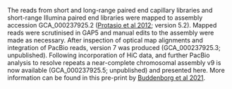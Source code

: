 [//]: # (Created by ./bin/manage_files.pl from ./species/Schistosoma_mansoni/PRJEA36577/Schistosoma_mansoni_PRJEA36577.assembly.html on Thu Jun 11 13:45:39 2020)
The reads from short and long-range paired end capillary libraries and short-range Illumina paired end libraries were mapped to assembly accession GCA_000237925.2 ([Protasio et al 2012](http://europepmc.org/abstract/MED/22253936); version 5.2). Mapped reads were scrutinised in GAP5 and manual edits to the assembly were made as necessary. After inspection of optical map alignments and integration of PacBio reads, version 7 was produced (GCA_000237925.3; unpublished). Following incorporation of HiC data, and further PacBio analysis to resolve repeats a near-complete chromosomal assembly v9 is now available (GCA_000237925.5; unpublished) and presented here. More information can be found in this pre-print by [Buddenborg et al 2021](https://doi.org/10.1101/2021.08.13.456314). 
